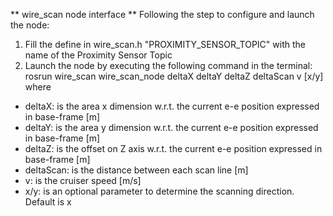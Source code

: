 ** wire_scan node interface **
Following the step to configure and launch the node:
1) Fill the define in wire_scan.h "PROXIMITY_SENSOR_TOPIC" with the name of the Proximity Sensor Topic
2) Launch the node by executing the following command in the terminal:
rosrun wire_scan wire_scan_node deltaX deltaY deltaZ deltaScan v [x/y]
where
- deltaX: is the area x dimension w.r.t. the current e-e position expressed in base-frame [m]
- deltaY: is the area y dimension w.r.t. the current e-e position expressed in base-frame [m]
- deltaZ: is the offset on Z axis w.r.t. the current e-e position expressed in base-frame [m]
- deltaScan: is the distance between each scan line [m]
- v: is the cruiser speed [m/s]
- x/y: is an optional parameter to determine the scanning direction. Default is x
